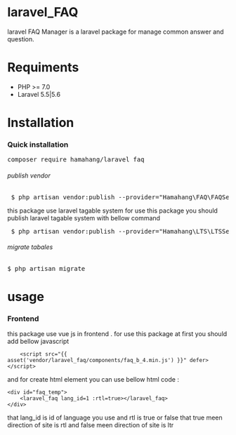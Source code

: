 # laravel_FAQ
laravel FAQ Manager  is a laravel package for manage common answer and question.

# Requiments 
<ul>
<li>
PHP >= 7.0
</li>
<li>
Laravel 5.5|5.6
</li>
</ul>

# Installation
<h3>Quick installation</h3> 
<div class="highlight highlight-source-shell"><pre>composer require hamahang/laravel_faq</pre></div>
<h6>publish vendor</h6>
 <div class="highlight highlight-text-html-php"><pre>
 $ php artisan vendor:publish --provider="Hamahang\FAQ\FAQServiceProvider" --force
</pre> </div>
this package use laravel tagable system for use this package you should 
publish laravel tagable system with bellow command
<div class="highlight highlight-text-html-php"><pre>
 $ php artisan vendor:publish --provider="Hamahang\LTS\LTSServiceProvider" --force
</pre> </div>
<h6>migrate tabales</h6>
<div class="highlight highlight-text-html-php"><pre>
$ php artisan migrate
</pre> </div>

<h1>usage</h1> 
<h3>Frontend</h3>
this package use vue js in frontend . for use this package at first you should 
add bellow javascript 

```apple js
    <script src="{{ asset('vendor/laravel_faq/components/faq_b_4.min.js') }}" defer></script>

```

and for create html element you can use bellow html code : 
```apple js
<div id="faq_temp">
    <laravel_faq lang_id=1 :rtl=true></laravel_faq>
</div>
```
that lang_id is id of language you use and rtl is true or false that true meen 
direction of site is rtl and false meen direction of site is ltr



